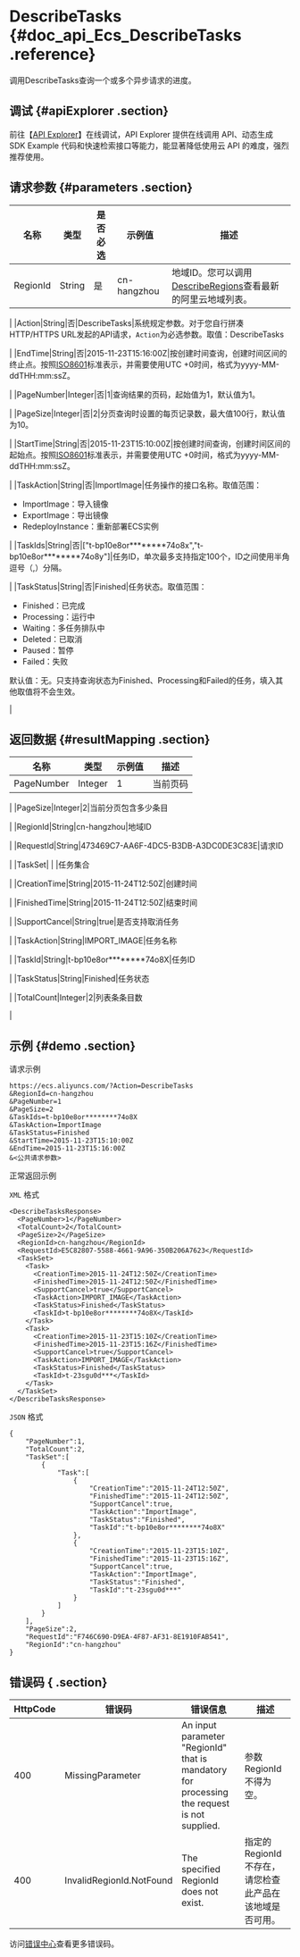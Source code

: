 # DescribeTasks {#doc_api_Ecs_DescribeTasks .reference}

调用DescribeTasks查询一个或多个异步请求的进度。

## 调试 {#apiExplorer .section}

前往【[API Explorer](https://api.aliyun.com/#product=Ecs&api=DescribeTasks)】在线调试，API Explorer 提供在线调用 API、动态生成 SDK Example 代码和快速检索接口等能力，能显著降低使用云 API 的难度，强烈推荐使用。

## 请求参数 {#parameters .section}

|名称|类型|是否必选|示例值|描述|
|--|--|----|---|--|
|RegionId|String|是|cn-hangzhou|地域ID。您可以调用[DescribeRegions](~~25609~~)查看最新的阿里云地域列表。

 |
|Action|String|否|DescribeTasks|系统规定参数。对于您自行拼凑HTTP/HTTPS URL发起的API请求，`Action`为必选参数。取值：DescribeTasks

 |
|EndTime|String|否|2015-11-23T15:16:00Z|按创建时间查询，创建时间区间的终止点。按照[ISO8601](~~25696~~)标准表示，并需要使用UTC +0时间，格式为yyyy-MM-ddTHH:mm:ssZ。

 |
|PageNumber|Integer|否|1|查询结果的页码，起始值为1，默认值为1。

 |
|PageSize|Integer|否|2|分页查询时设置的每页记录数，最大值100行，默认值为10。

 |
|StartTime|String|否|2015-11-23T15:10:00Z|按创建时间查询，创建时间区间的起始点。按照[ISO8601](~~25696~~)标准表示，并需要使用UTC +0时间，格式为yyyy-MM-ddTHH:mm:ssZ。

 |
|TaskAction|String|否|ImportImage|任务操作的接口名称。取值范围：

 -   ImportImage：导入镜像
-   ExportImage：导出镜像
-   RedeployInstance：重新部署ECS实例

 |
|TaskIds|String|否|\["t-bp10e8or\*\*\*\*\*\*\*\*74o8x","t-bp10e8or\*\*\*\*\*\*\*\*74o8y"\]|任务ID，单次最多支持指定100个，ID之间使用半角逗号（,）分隔。

 |
|TaskStatus|String|否|Finished|任务状态。取值范围：

 -   Finished：已完成
-   Processing：运行中
-   Waiting：多任务排队中
-   Deleted：已取消
-   Paused：暂停
-   Failed：失败

 默认值：无。只支持查询状态为Finished、Processing和Failed的任务，填入其他取值将不会生效。

 |

## 返回数据 {#resultMapping .section}

|名称|类型|示例值|描述|
|--|--|---|--|
|PageNumber|Integer|1|当前页码

 |
|PageSize|Integer|2|当前分页包含多少条目

 |
|RegionId|String|cn-hangzhou|地域ID

 |
|RequestId|String|473469C7-AA6F-4DC5-B3DB-A3DC0DE3C83E|请求ID

 |
|TaskSet| | |任务集合

 |
|CreationTime|String|2015-11-24T12:50Z|创建时间

 |
|FinishedTime|String|2015-11-24T12:50Z|结束时间

 |
|SupportCancel|String|true|是否支持取消任务

 |
|TaskAction|String|IMPORT\_IMAGE|任务名称

 |
|TaskId|String|t-bp10e8or\*\*\*\*\*\*\*\*74o8X|任务ID

 |
|TaskStatus|String|Finished|任务状态

 |
|TotalCount|Integer|2|列表条条目数

 |

## 示例 {#demo .section}

请求示例

``` {#request_demo}
https://ecs.aliyuncs.com/?Action=DescribeTasks
&RegionId=cn-hangzhou
&PageNumber=1
&PageSize=2
&TaskIds=t-bp10e8or********74o8X
&TaskAction=ImportImage
&TaskStatus=Finished
&StartTime=2015-11-23T15:10:00Z
&EndTime=2015-11-23T15:16:00Z
&<公共请求参数>
```

正常返回示例

`XML` 格式

``` {#xml_return_success_demo}
<DescribeTasksResponse>
  <PageNumber>1</PageNumber>
  <TotalCount>2</TotalCount>
  <PageSize>2</PageSize>
  <RegionId>cn-hangzhou</RegionId>
  <RequestId>E5C82807-5588-4661-9A96-350B206A7623</RequestId>
  <TaskSet>
    <Task>
      <CreationTime>2015-11-24T12:50Z</CreationTime>
      <FinishedTime>2015-11-24T12:50Z</FinishedTime>
      <SupportCancel>true</SupportCancel>
      <TaskAction>IMPORT_IMAGE</TaskAction>
      <TaskStatus>Finished</TaskStatus>
      <TaskId>t-bp10e8or********74o8X</TaskId>
    </Task>
    <Task>
      <CreationTime>2015-11-23T15:10Z</CreationTime>
      <FinishedTime>2015-11-23T15:16Z</FinishedTime>
      <SupportCancel>true</SupportCancel>
      <TaskAction>IMPORT_IMAGE</TaskAction>
      <TaskStatus>Finished</TaskStatus>
      <TaskId>t-23sgu0d***</TaskId>
    </Task>
  </TaskSet>
</DescribeTasksResponse>

```

`JSON` 格式

``` {#json_return_success_demo}
{
	"PageNumber":1,
	"TotalCount":2,
	"TaskSet":[
		{
			"Task":[
				{
					"CreationTime":"2015-11-24T12:50Z",
					"FinishedTime":"2015-11-24T12:50Z",
					"SupportCancel":true,
					"TaskAction":"ImportImage",
					"TaskStatus":"Finished",
					"TaskId":"t-bp10e8or********74o8X"
				},
				{
					"CreationTime":"2015-11-23T15:10Z",
					"FinishedTime":"2015-11-23T15:16Z",
					"SupportCancel":true,
					"TaskAction":"ImportImage",
					"TaskStatus":"Finished",
					"TaskId":"t-23sgu0d***"
				}
			]
		}
	],
	"PageSize":2,
	"RequestId":"F746C690-D9EA-4F87-AF31-8E1910FAB541",
	"RegionId":"cn-hangzhou"
}
```

## 错误码 { .section}

|HttpCode|错误码|错误信息|描述|
|--------|---|----|--|
|400|MissingParameter|An input parameter "RegionId" that is mandatory for processing the request is not supplied.|参数 RegionId 不得为空。|
|400|InvalidRegionId.NotFound|The specified RegionId does not exist.|指定的 RegionId 不存在，请您检查此产品在该地域是否可用。|

访问[错误中心](https://error-center.aliyun.com/status/product/Ecs)查看更多错误码。

